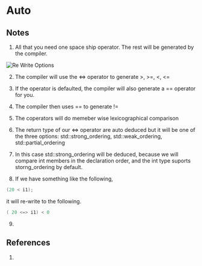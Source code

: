 # Auto

## Notes
1. All that you need one space ship operator. The rest will be generated by the compiler. 

![Re Write Options](50_50_ReWriteOptioins.jpg)

2. The compiler will use the <=> operator to generate >, >=, <, <=

3. If the operator is defaulted, the compiler will also generate a == operator for you.

4. The compiler then uses == to generate !=

5. The coperators will do memeber wise lexicographical comparison

6. The return type of our <=> operator are auto deduced but it will be one of the three options: std::strong_ordering, std::weak_ordering, std::partial_ordering

7. In this case std::strong_ordering will be deduced, because we will compare int members in the declaration order, and the int type suports storng_ordering by default.  

8. If we have something like the following,

```cpp
(20 < i1); 
```

it will re-write to the following.

```cpp
( 20 <=> i1) < 0
```

9. 

## References

1. 

